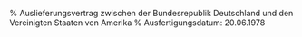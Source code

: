 % Auslieferungsvertrag zwischen der Bundesrepublik Deutschland und den Vereinigten Staaten von Amerika
% Ausfertigungsdatum: 20.06.1978
 
